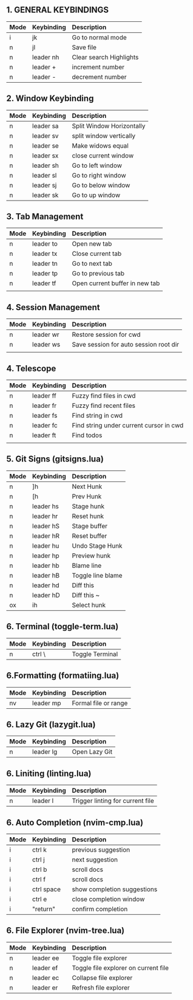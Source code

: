 ## 1. GENERAL KEYBINDINGS

| Mode | Keybinding | Description             |
| :--- | :--------- | :---------------------- |
| i    | jk         | Go to normal mode       |
| n    | jl         | Save file               |
| n    | leader nh  | Clear search Highlights |
| n    | leader +   | increment number        |
| n    | leader -   | decrement number        |

## 2. Window Keybinding

| Mode | Keybinding | Description               |
| :--- | :--------- | :------------------------ |
| n    | leader sa  | Split Window Horizontally |
| n    | leader sv  | split window vertically   |
| n    | leader se  | Make widows equal         |
| n    | leader sx  | close current window      |
| n    | leader sh  | Go to left window         |
| n    | leader sl  | Go to right window        |
| n    | leader sj  | Go to below window        |
| n    | leader sk  | Go to up window           |

## 3. Tab Management

| Mode | Keybinding | Description                    |
| :--- | :--------- | :----------------------------- |
| n    | leader to  | Open new tab                   |
| n    | leader tx  | Close current tab              |
| n    | leader tn  | Go to next tab                 |
| n    | leader tp  | Go to previous tab             |
| n    | leader tf  | Open current buffer in new tab |
|      |            |                                |

## 4. Session Management

| Mode | Keybinding | Description                            |
| :--- | :--------- | :------------------------------------- |
| n    | leader wr  | Restore session for cwd                |
| n    | leader ws  | Save session for auto session root dir |
|      |            |                                        |

## 4. Telescope

| Mode | Keybinding | Description                             |
| :--- | :--------- | :-------------------------------------- |
| n    | leader ff  | Fuzzy find files in cwd                 |
| n    | leader fr  | Fuzzy find recent files                 |
| n    | leader fs  | Find string in cwd                      |
| n    | leader fc  | Find string under current cursor in cwd |
| n    | leader ft  | Find todos                              |
|      |            |                                         |

## 5. Git Signs (gitsigns.lua)

| Mode | Keybinding | Description       |
| :--- | :--------- | :---------------- |
| n    | ]h         | Next Hunk         |
| n    | [h         | Prev Hunk         |
| n    | leader hs  | Stage hunk        |
| n    | leader hr  | Reset hunk        |
| n    | leader hS  | Stage buffer      |
| n    | leader hR  | Reset buffer      |
| n    | leader hu  | Undo Stage Hunk   |
| n    | leader hp  | Preview hunk      |
| n    | leader hb  | Blame line        |
| n    | leader hB  | Toggle line blame |
| n    | leader hd  | Diff this         |
| n    | leader hD  | Diff this ~       |
| ox   | ih         | Select hunk       |

## 6. Terminal (toggle-term.lua)

| Mode | Keybinding | Description     |
| :--- | :--------- | :-------------- |
| n    | ctrl \     | Toggle Terminal |

## 6.Formatting (formatiing.lua)

| Mode | Keybinding | Description          |
| :--- | :--------- | :------------------- |
| nv   | leader mp  | Formal file or range |

## 6. Lazy Git (lazygit.lua)

| Mode | Keybinding | Description   |
| :--- | :--------- | :------------ |
| n    | leader lg  | Open Lazy Git |

## 6. Liniting (linting.lua)

| Mode | Keybinding | Description                      |
| :--- | :--------- | :------------------------------- |
| n    | leader l   | Trigger linting for current file |

## 6. Auto Completion (nvim-cmp.lua)

| Mode | Keybinding    | Description                 |
| :--- | :------------ | :-------------------------- |
| i    | ctrl k        | previous suggestion         |
| i    | ctrl j        | next suggestion             |
| i    | ctrl b        | scroll docs                 |
| i    | ctrl f        | scroll docs                 |
| i    | ctrl space    | show completion suggestions |
| i    | ctrl e        | close completion window     |
| i    | <CR> "return" | confirm completion          |

## 6. File Explorer (nvim-tree.lua)

| Mode | Keybinding | Description                          |
| :--- | :--------- | :----------------------------------- |
| n    | leader ee  | Toggle file explorer                 |
| n    | leader ef  | Toggle file explorer on current file |
| n    | leader ec  | Collapse file explorer               |
| n    | leader er  | Refresh file explorer                |
